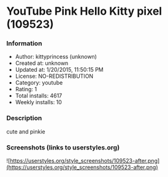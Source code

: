 # YouTube Pink Hello Kitty pixel (109523)

### Information
- Author: kittyprincess (unknown)
- Created at: unknown
- Updated at: 1/20/2015, 11:50:15 PM
- License: NO-REDISTRIBUTION
- Category: youtube
- Rating: 1
- Total installs: 4617
- Weekly installs: 10


### Description
cute and pinkie


### Screenshots (links to userstyles.org)
![https://userstyles.org/style_screenshots/109523-after.png](https://userstyles.org/style_screenshots/109523-after.png)


